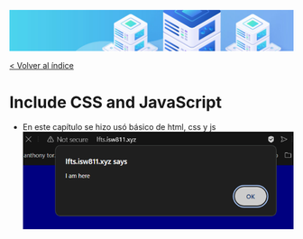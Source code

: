 ![Virtualización](/docs/images/header.png)

[< Volver al índice](/docs/ReadMe.md)

# Include CSS and JavaScript

- En este capítulo se hizo usó básico de html, css y js
![Virtualización](/docs/images/cap6.png)
